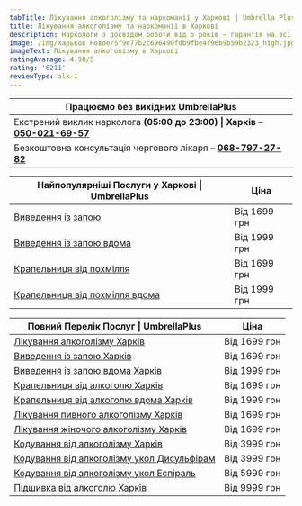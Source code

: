 ```yaml
---
tabTitle: Лікування алкоголізму та наркоманії у Харкові | Umbrella Plus | Від 2199 грн
title: Лікування алкоголізму та наркоманії в Харкові
description: Наркологи з досвідом роботи від 5 років – гарантія на всі послуги!
image: /img/Харьков Новое/5f9e77b2c696490fdb9fbe4f96b9b59b2323_high.jpg
imageText: Лікування алкоголізму в Харкові
ratingAvarage: 4.98/5
rating: '6211'
reviewType: alk-1
---
```


| Працюємо без вихідних UmbrellaPlus                                                          |
| ------------------------------------------------------------------------------------------- |
| Екстрений виклик нарколога **(05:00 до 23:00) \| Харків – [050-021-69-57](tel:0500216957)** |
| Безкоштовна консультація чергового лікаря – **[068-797-27-82](tel:068-797-2782)**           |

| Найпопулярніші Послуги у Харкові \| UmbrellaPlus                           | Ціна         |
| -------------------------------------------------------------------------- | ------------ |
| [Виведення із запою](Vivod-iz-zapoia-kharkiv-ua)                           | Від 1699 грн |
| [Виведення із запою вдома](Vivod-iz-zapoia-na-domy-kharkiv-ua)             | Від 1999 грн |
| [Крапельниця від похмілля](Kapelnica_ot_alkogola_kharkiv-ua)               | Від 1699 грн |
| [Крапельниця від похмілля вдома](Kapelnica_ot_alkogola_na_domy_kharkiv_ua) | Від 1999 грн |

| Повний Перелік Послуг \| UmbrellaPlus                                                      | Ціна         |
| ------------------------------------------------------------------------------------------ | ------------ |
| [Лікування алкоголізму Харків](lechenie-alkogolizma-kharkiv-ua)                            | Від 1699 грн |
| [Виведення із запою Харків](Vivod-iz-zapoia-kharkiv-ua)                                    | Від 1699 грн |
| [Виведення із запою вдома Харків](Vivod-iz-zapoia-na-domy-kharkiv-ua)                      | Від 1999 грн |
| [Крапельниця від алкоголю Харків](Kapelnica_ot_alkogola_kharkiv-ua)                        | Від 1699 грн |
| [Крапельниця від алкоголю вдома Харків](Kapelnica_ot_alkogola_na_domy_kharkiv_ua)          | Від 1999 грн |
| [Лікування пивного алкоголізму Харків](lechenie-pivnogo-alkogolizma-kharkiv-ua)            | Від 1699 грн |
| [Лікування жіночого алкоголізму Харків](lechenie-jenskogo-alkogolizma-kharkiv-ua)          | Від 1699 грн |
| [Кодування від алкоголізму Харків](kodirovka-ot-alkogolia-kharkiv-ua)                      | Від 3999 грн |
| [Кодування від алкоголізму укол Дисульфірам](kodirovka-ot-alkogolia-disulfiram-kharkiv-ua) | Від 3999 грн |
| [Кодування від алкоголізму укол Еспіраль](kodirovka-ot-alkogolizma-espiarl-kharkiv-ua)     | Від 5999 грн |
| [Підшивка від алкоголю Харків](podshivka-ot-alkogolia-kharkiv-ua)                          | Від 9999 грн |
